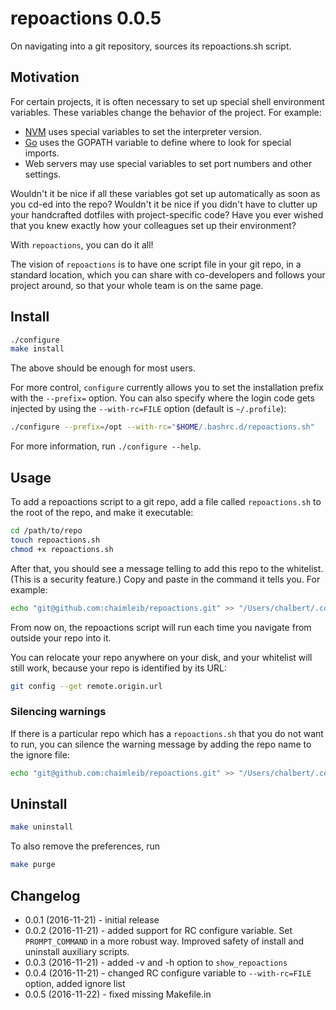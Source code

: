 # repoactions 0.0.5

On navigating into a git repository, sources its repoactions.sh script.

## Motivation
For certain projects, it is often necessary to set up special shell environment variables. These variables change the behavior of the project. For example:

* [NVM](https://github.com/creationix/nvm) uses special variables to set the interpreter version.
* [Go](https://github.com/golang/go/wiki) uses the GOPATH variable to define where to look for special imports.
* Web servers may use special variables to set port numbers and other settings.

Wouldn't it be nice if all these variables got set up automatically as soon as you cd-ed into the repo? Wouldn't it be nice if you didn't have to clutter up your handcrafted dotfiles with project-specific code? Have you ever wished that you knew exactly how your colleagues set up their environment?

With `repoactions`, you can do it all!

The vision of `repoactions` is to have one script file in your git repo, in a standard location, which you can share with co-developers and follows your project around, so that your whole team is on the same page.

## Install

```bash
./configure
make install
```

The above should be enough for most users.

For more control, `configure` currently allows you to set the installation prefix with the `--prefix=` option. You can also specify where the login code gets injected by using the `--with-rc=FILE` option (default is `~/.profile`):

```bash
./configure --prefix=/opt --with-rc="$HOME/.bashrc.d/repoactions.sh"
```

For more information, run `./configure --help`.

## Usage

To add a repoactions script to a git repo, add a file called `repoactions.sh` to the root of the repo, and make it executable:

```bash
cd /path/to/repo
touch repoactions.sh
chmod +x repoactions.sh
```

After that, you should see a message telling to add this repo to the whitelist. (This is a security feature.) Copy and paste in the command it tells you. For example:

```bash
echo "git@github.com:chaimleib/repoactions.git" >> "/Users/chalbert/.config/repoactions/whitelist"
```

From now on, the repoactions script will run each time you navigate from outside your repo into it.

You can relocate your repo anywhere on your disk, and your whitelist will still work, because your repo is identified by its URL:

```bash
git config --get remote.origin.url
```

### Silencing warnings

If there is a particular repo which has a `repoactions.sh` that you do not want to run, you can silence the warning message by adding the repo name to the ignore file:

```bash
echo "git@github.com:chaimleib/repoactions.git" >> "/Users/chalbert/.config/repoactions/ignore"
```

## Uninstall

```bash
make uninstall
```

To also remove the preferences, run

```bash
make purge
```

## Changelog
* 0.0.1 (2016-11-21) - initial release
* 0.0.2 (2016-11-21) - added support for RC configure variable. Set `PROMPT_COMMAND` in a more robust way. Improved safety of install and uninstall auxiliary scripts.
* 0.0.3 (2016-11-21) - added -v and -h option to `show_repoactions`
* 0.0.4 (2016-11-21) - changed RC configure variable to `--with-rc=FILE` option, added ignore list
* 0.0.5 (2016-11-22) - fixed missing Makefile.in


